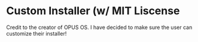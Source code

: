 # Custom Installer (w/ MIT Liscense

Credit to the creator of OPUS OS. I have decided to make sure the user can customize their installer!
